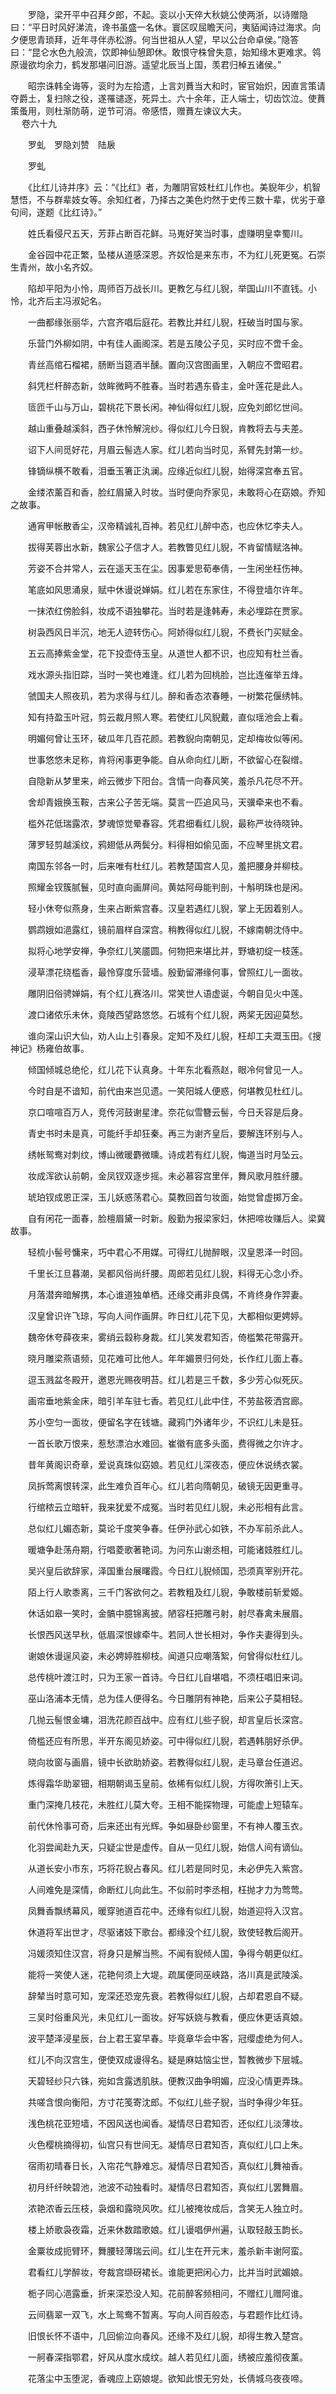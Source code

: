 <!-- { "loadSidebar": true } -->
　　罗隐，梁开平中召拜夕郎，不起。衮以小天倅大秋姚公使两浙，以诗赠隐曰：“平日时风好涕流，谗书虽盛一名休。寰区叹屈瞻天问，夷貊闻诗过海求。向夕便思青琐拜，近年寻伴赤松游。何当世祖从人望，早以公台命卓侯。”隐答曰：“昆仑水色九般流，饮即神仙憩即休。敢恨守株曾失意，始知缘木更难求。鸰原谩欲均余力，鹤发那堪问旧游。遥望北辰当上国，羡君归棹五诸侯。”

　　昭宗诛韩全诲等，衮时为左拾遗，上言刘蕡当大和时，宦官始炽，因直言策请夺爵土，复扫除之役，遂罹谴逐，死异土。六十余年，正人端士，切齿饮泣。使蕡策蚤用，则杜渐防萌，逆节可消。帝感悟，赠蕡左谏议大夫。  
　 
卷六十九

　　罗虬　罗隐刘赞　陆扆

　　罗虬

　　《比红儿诗并序》云：“《比红》者，为雕阴官妓杜红儿作也。美貎年少，机智慧悟，不与群辈妓女等。余知红者，乃择古之美色灼然于史传三数十辈，优劣于章句间，遂题《比红诗》。”

　　姓氏看侵尺五天，芳菲占断百花鲜。马嵬好笑当时事，虚赚明皇幸蜀川。

　　金谷园中花正繁，坠楼从道感深恩。齐奴恰是来东市，不为红儿死更冤。石崇生青州，故小名齐奴。

　　陷却平阳为小怜，周师百万战长川。更教乞与红儿貎，举国山川不直钱。小怜，北齐后主冯淑妃名。

　　一曲都缘张丽华，六宫齐唱后庭花。若教比并红儿貎，枉破当时国与家。

　　乐营门外柳如阴，中有佳人画阁深。若是五陵公子见，买时应不啻千金。

　　青丝高绾石榴裙，肠断当筵酒半醺。置向汉宫图画里，入朝应不啻昭君。

　　斜凭栏杆醉态新，敛眸微眄不胜春。当时若遇东昏主，金叶莲花是此人。

　　匼匝千山与万山，碧桃花下景长闲。神仙得似红儿貎，应免刘郎忆世间。

　　越山重叠越溪斜，西子休怜解浣纱。得似红儿今日貎，肯教将去与夫差。

　　诏下人间觅好花，月眉云髻选人家。红儿若向当时见，系臂先封第一纱。

　　锋镝纵横不敢看，泪垂玉箸正汍澜。应缘近似红儿貎，始得深宫奉五官。

　　金缕浓薰百和香，脸红眉黛入时妆。当时便向乔家见，未敢将心在窈娘。乔知之故事。

　　通宵甲帐散香尘，汉帝精诚礼百神。若见红儿醉中态，也应休忆李夫人。

　　拔得芙蓉出水新，魏家公子信才人。若教瞥见红儿貎，不肯留情赋洛神。

　　芳姿不合并常人，云在遥天玉在尘。因事爱思荀奉倩，一生闲坐枉伤神。

　　笔底如风思涌泉，赋中休谩说婵娟。红儿若在东家住，不得登墙尔许年。

　　一抹浓红傍脸斜，妆成不语独攀花。当时若是逢韩寿，未必埋踪在贾家。

　　树袅西风日半沉，地无人迹转伤心。阿娇得似红儿貎，不费长门买赋金。

　　五云高捧紫金堂，花下投壶侍玉皇。从道世人都不识，也应知有杜兰香。

　　戏水源头指旧踪，当时一笑也难逢。红儿若为回桃脸，岂比连催举五烽。

　　虢国夫人照夜玑，若为求得与红儿。醉和香态浓春睡，一树繁花偃绣帏。

　　知有持盈玉叶冠，剪云裁月照人寒。若使红儿风貎戴，直似瑶池会上看。

　　明媚何曾让玉环，破瓜年几百花颜。若教貎向南朝见，定却梅妆似等闲。

　　世事悠悠未足称，肯将闲事更争能。自从命向红儿断，不欲留心在裂缯。

　　自隐新从梦里来，岭云微步下阳台。含情一向春风笑，羞杀凡花尽不开。

　　舍却青娥换玉鞍，古来公子苦无端。莫言一匹追风马，天骥牵来也不看。

　　槛外花低瑞露浓，梦魂惊觉晕春容。凭君细看红儿貎，最称严妆待晓钟。

　　薄罗轻剪越溪纹，鸦翅低从两鬓分。料得相如偷见面，不应琴里挑文君。

　　南国东邻各一时，后来唯有杜红儿。若教楚国宫人见，羞把腰身并柳枝。

　　照耀金钗簇腻鬟，见时直向画屏间。黄姑阿母能判剖，十斛明珠也是闲。

　　轻小休夸似燕身，生来占断紫宫春。汉皇若遇红儿貎，掌上无因着别人。

　　鹦鹉娥如浥露红，镜前眉样自深宫。稍教得似红儿貎，不嫁南朝沈侍中。

　　拟将心地学安禅，争奈红儿笑靥圆。何物把来堪比并，野塘初绽一枝莲。

　　浸草漂花绕槛香，最怜穿度乐营墙。殷勤留滞缘何事，曾照红儿一面妆。

　　雕阴旧俗骋婵娟，有个红儿赛洛川。常笑世人语虚诞，今朝自见火中莲。

　　渡口诸侬乐未休，竟陵西望路悠悠。石城有个红儿貎，两桨无因迎莫愁。

　　谁向深山识大仙，劝人山上引春泉。定知不及红儿貎，枉却工夫溉玉田。《搜神记》杨雍伯故事。

　　倾国倾城总绝伦，红儿花下认真身。十年东北看燕赵，眼冷何曾见一人。

　　今时自是不谙知，前代由来岂见遗。一笑阳城人便惑，何堪教见杜红儿。

　　京口喧喧百万人，竞传河鼓谢星津。奈花似雪簪云髻，今日夭容是后身。

　　青史书时未是真，可能纤手却狂秦。再三为谢齐皇后，要解连环别与人。

　　绣帐鸳鸯对刺纹，博山微暖麝微曛。诗成若有红儿貎，悔道当时月坠云。

　　妆成浑欲认前朝，金凤钗双逐步摇。未必慕容宫里伴，舞风歌月胜纤腰。

　　琥珀钗成恩正深，玉儿妖惑荡君心。莫教回首匀妆面，始觉曾虚掷万金。

　　自有闲花一面春，脸檀眉黛一时新。殷勤为报梁家妇，休把啼妆赚后人。梁冀故事。

　　轻梳小髻号慵来，巧中君心不用媒。可得红儿抛醉眼，汉皇恩泽一时回。

　　千里长江旦暮潮，吴都风俗尚纤腰。周郎若见红儿貎，料得无心念小乔。

　　月落潜奔暗解携，本心谁道独单栖。还缘交甫非良偶，不肯终身作羿妻。

　　汉皇曾识许飞琼，写向人间作画屏。昨日红儿花下见，大都相似更娉婷。

　　魏帝休夸薛夜来，雾绡云縠称身裁。红儿笑发君知否，倚槛繁花带露开。

　　晓月雕梁燕语频，见花难可比他人。年年媚景归何处，长作红儿面上春。

　　逗玉溅盆冬殿开，邀恩光赐夜明苔。红儿若是三千数，多少芳心似死灰。

　　画帘垂地紫金床，暗引羊车驻七香。若见红儿此中住，不劳盐筱洒宫廊。

　　苏小空匀一面妆，便留名字在钱塘。藏鸦门外诸年少，不识红儿未是狂。

　　一首长歌万恨来，惹愁漂泊水难回。崔徽有底多头面，费得微之尔许才。

　　昔年黄阁识奇章，爱说真珠似窈娘。若见红儿深夜态，便应休说绣衣裳。

　　凤拆莺离恨转深，此生难负百年心。红儿若向隋朝见，破镜无因更重寻。

　　行绾秾云立暗轩，我来犹爱不成冤。当时若见红儿貎，未必形相有此言。

　　总似红儿媚态新，莫论千度笑争春。任伊孙武心如铁，不办军前杀此人。

　　暖塘争赴荡舟期，行唱菱歌著艳词。为问东山谢丞相，可能诸妓胜红儿。

　　吴兴皇后欲辞家，泽国重台展曙霞。今日红儿貎倾国，恐须真宰别开花。

　　陌上行人歌黍离，三千门客欲何之。若教粗及红儿貎，争敢楼前斩爱姬。

　　休话如皋一笑时，金髇中臆锦离披。陋容枉把雕弓射，射尽春禽未展眉。

　　长恨西风送早秋，低眉深恨嫁牵牛。若同人世长相对，争作夫妻得到头。

　　谢娘休谩逞风姿，未必娉婷胜柳枝。闻道只应嘲落絮，何曾得似杜红儿。

　　总传桃叶渡江时，只为王家一首诗。今日红儿自堪唱，不须枉唱旧来词。

　　巫山洛浦本无情，总为佳人便得名。今日雕阴有神艳，后来公子莫相轻。

　　几抛云髻恨金墉，泪洗花颜百战中。应有红儿些子貎，却言皇后长深宫。

　　倚槛还应有所思，半开东阁见娇姿。可中得似红儿貎，若遇韩朋好杀伊。

　　晓向妆窗与画眉，镜中长欲助娇姿。若教得似红儿貎，走马章台任道迟。

　　炼得霜华助翠钿，相期朝谒玉皇前。依稀有似红儿貎，方得吹箫引上天。

　　重门深掩几枝花，未胜红儿莫大夸。王相不能探物理，可能虚上短辕车。

　　前代休怜事可奇，后来还出有光辉。争如昼卧纱窗里，不有神人覆玉衣。

　　化羽尝闻赴九天，只疑尘世是虚传。自从一见红儿貎，始信人间有谪仙。

　　从道长安小市东，巧将花貎占春风。红儿若是同时见，未必伊先入紫宫。

　　人间难免是深情，命断红儿向此生。不似前时李丞相，枉抛才力为莺莺。

　　凤舞香飘绣幕风，暖穿驰道百花中。还缘有似红儿貎，始道迎将入汉宫。

　　休道将军出世才，尽驱诸妓下歌台。都缘没个红儿貎，致使轻教后阁开。

　　冯媛须知住汉宫，将身只是解当熊。不闻有貎倾人国，争得今朝更似红。

　　能将一笑使人迷，花艳何须上大堤。疏属便同巫峡路，洛川真是武陵溪。

　　辞辇当时意可知，宠深还恐宠先衰。若教得似红儿貎，占却君恩自不疑。

　　三吴时俗重风光，未见红儿一面妆。好写妖娆与教看，便应休更话真娘。

　　波平楚泽浸星辰，台上君王宴早春。毕竟章华会中客，冠缨虚绝为何人。

　　红儿不向汉宫生，便使双成谩得名。疑是麻姑恼尘世，暂教微步下层城。

　　天碧轻纱只六铢，宛如含露透肌肤。便教汉曲争明媚，应没心情更弄珠。

　　共嗟含恨向衡阳，方寸花笺寄沈郎。不似红儿些子貎，当时争得少年狂。

　　浅色桃花亚短墙，不因风送也闻香。凝情尽日君知否，还似红儿淡薄妆。

　　火色樱桃摘得初，仙宫只有世间无。凝情尽日君知否，真似红儿口上朱。

　　宿雨初晴春日长，入帘花气静难忘。凝情尽日君知否，真似红儿舞袖香。

　　初月纤纤映碧池，池波不动独看时。凝情尽日君知否，真似红儿罢舞眉。

　　浓艳浓香云压枝，袅烟和露晓风吹。红儿被掩妆成后，含笑无人独立时。

　　楼上娇歌袅夜霜，近来休数踏歌娘。红儿谩唱伊州遍，认取轻敲玉韵长。

　　金粟妆成扼臂环，舞腰轻薄瑞云间。红儿生在开元末，羞杀新丰谢阿蛮。

　　君看红儿学醉妆，夸裁宫缬砑裙长。谁能更把闲心力，比并当时武媚娘。

　　栀子同心浥露垂，折来深恐没人知。花前醉客频相问，不赠红儿赠阿谁。

　　云间翡翠一双飞，水上鸳鸯不暂离。写向人间百般态，与君题作比红诗。

　　旧恨长怀不语中，几回偷泣向春风。还缘不及红儿貎，却得生教入楚宫。

　　一舸春深指鄂君，好风从度水成纹。越人若见红儿面，绣被应羞彻夜薰。

　　花落尘中玉堕泥，香魂应上窈娘堤。欲知此恨无穷处，长倩城乌夜夜啼。
